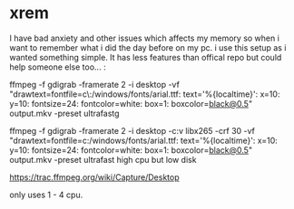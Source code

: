 # xrem
I have bad anxiety and other issues which affects my memory so when i want to remember what i did the day before on my pc. i use this setup as i wanted something simple. It has less features than offical repo but could help someone else too... :



ffmpeg -f gdigrab -framerate 2 -i desktop -vf "drawtext=fontfile=c\\:/windows/fonts/arial.ttf: text='%{localtime}': x=10: y=10: fontsize=24: fontcolor=white: box=1: boxcolor=black@0.5" output.mkv -preset ultrafastg

ffmpeg -f gdigrab -framerate 2 -i desktop -c:v libx265 -crf 30 -vf "drawtext=fontfile=c\:/windows/fonts/arial.ttf: text='%{localtime}': x=10: y=10: fontsize=24: fontcolor=white: box=1: boxcolor=black@0.5" output.mkv -preset ultrafast
high cpu but low disk

https://trac.ffmpeg.org/wiki/Capture/Desktop

only uses 1 - 4 cpu.
